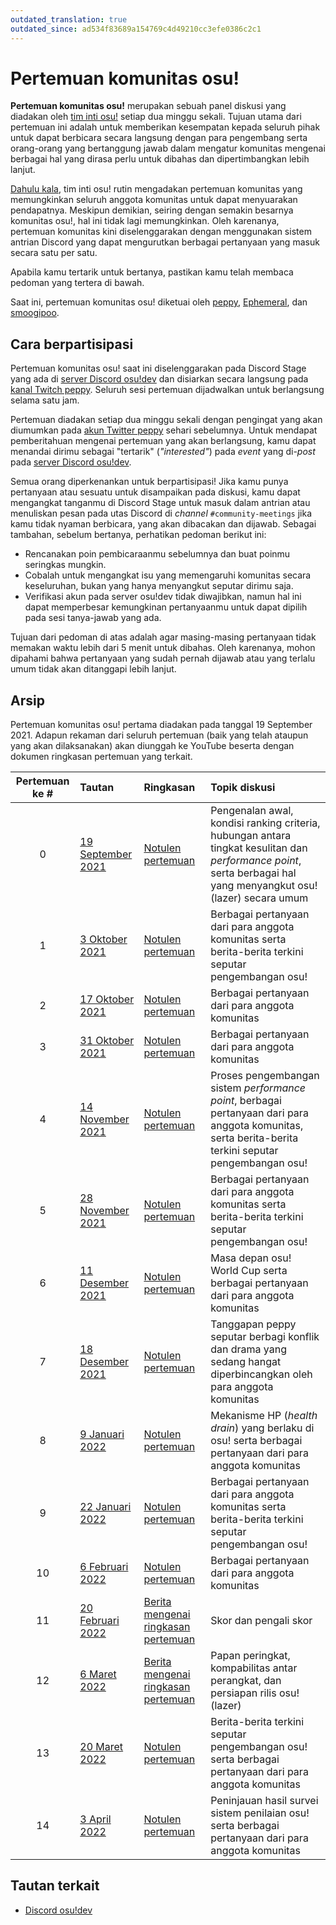 ```yaml
---
outdated_translation: true
outdated_since: ad534f83689a154769c4d49210cc3efe0386c2c1
---
```


# Pertemuan komunitas osu!

**Pertemuan komunitas osu!** merupakan sebuah panel diskusi yang diadakan oleh [tim inti osu!](/wiki/People/The_Team) setiap dua minggu sekali. Tujuan utama dari pertemuan ini adalah untuk memberikan kesempatan kepada seluruh pihak untuk dapat berbicara secara langsung dengan para pengembang serta orang-orang yang bertanggung jawab dalam mengatur komunitas mengenai berbagai hal yang dirasa perlu untuk dibahas dan dipertimbangkan lebih lanjut.

[Dahulu kala](https://twitter.com/ppy/status/1169256824052170755), tim inti osu! rutin mengadakan pertemuan komunitas yang memungkinkan seluruh anggota komunitas untuk dapat menyuarakan pendapatnya. Meskipun demikian, seiring dengan semakin besarnya komunitas osu!, hal ini tidak lagi memungkinkan. Oleh karenanya, pertemuan komunitas kini diselenggarakan dengan menggunakan sistem antrian Discord yang dapat mengurutkan berbagai pertanyaan yang masuk secara satu per satu.

Apabila kamu tertarik untuk bertanya, pastikan kamu telah membaca pedoman yang tertera di bawah.

Saat ini, pertemuan komunitas osu! diketuai oleh [peppy](https://osu.ppy.sh/users/2), [Ephemeral](https://osu.ppy.sh/users/102335), dan [smoogipoo](https://osu.ppy.sh/users/1040328).

## Cara berpartisipasi

Pertemuan komunitas osu! saat ini diselenggarakan pada Discord Stage yang ada di [server Discord osu!dev](https://discord.gg/ppy) dan disiarkan secara langsung pada [kanal Twitch peppy](https://www.twitch.tv/ppy). Seluruh sesi pertemuan dijadwalkan untuk berlangsung selama satu jam.

Pertemuan diadakan setiap dua minggu sekali dengan pengingat yang akan diumumkan pada [akun Twitter peppy](https://twitter.com/ppy) sehari sebelumnya. Untuk mendapat pemberitahuan mengenai pertemuan yang akan berlangsung, kamu dapat menandai dirimu sebagai "tertarik" (*"interested"*) pada *event* yang di-*post* pada [server Discord osu!dev](https://discord.gg/ppy).

Semua orang diperkenankan untuk berpartisipasi! Jika kamu punya pertanyaan atau sesuatu untuk disampaikan pada diskusi, kamu dapat mengangkat tanganmu di Discord Stage untuk masuk dalam antrian atau menuliskan pesan pada utas Discord di *channel* `#community-meetings` jika kamu tidak nyaman berbicara, yang akan dibacakan dan dijawab. Sebagai tambahan, sebelum bertanya, perhatikan pedoman berikut ini:

- Rencanakan poin pembicaraanmu sebelumnya dan buat poinmu seringkas mungkin.
- Cobalah untuk mengangkat isu yang memengaruhi komunitas secara keseluruhan, bukan yang hanya menyangkut seputar dirimu saja.
- Verifikasi akun pada server osu!dev tidak diwajibkan, namun hal ini dapat memperbesar kemungkinan pertanyaanmu untuk dapat dipilih pada sesi tanya-jawab yang ada.

Tujuan dari pedoman di atas adalah agar masing-masing pertanyaan tidak memakan waktu lebih dari 5 menit untuk dibahas. Oleh karenanya, mohon dipahami bahwa pertanyaan yang sudah pernah dijawab atau yang terlalu umum tidak akan ditanggapi lebih lanjut.

## Arsip

Pertemuan komunitas osu! pertama diadakan pada tanggal 19 September 2021. Adapun rekaman dari seluruh pertemuan (baik yang telah ataupun yang akan dilaksanakan) akan diunggah ke YouTube beserta dengan dokumen ringkasan pertemuan yang terkait.

| Pertemuan ke # | Tautan | Ringkasan | Topik diskusi |
| :-: | :-- | :-- | :-- |
| 0 | [19 September 2021](https://youtu.be/-LjNll8VYTM) | [Notulen pertemuan](https://gist.github.com/peppy/08b38cbac56a8b1e88133853a6a8d2fb) | Pengenalan awal, kondisi ranking criteria, hubungan antara tingkat kesulitan dan *performance point*, serta berbagai hal yang menyangkut osu!(lazer) secara umum |
| 1 | [3 Oktober 2021](https://youtu.be/D3OZCm6szVE) | [Notulen pertemuan](https://docs.google.com/document/d/1-miPFZySYlYbtPW4G0828taycO1gh7dZ4icfSJCr4uA) | Berbagai pertanyaan dari para anggota komunitas serta berita-berita terkini seputar pengembangan osu! |
| 2 | [17 Oktober 2021](https://youtu.be/nLT-fLeogrw) | [Notulen pertemuan](https://docs.google.com/document/d/1wEQjzku_4IzvcWRanu0GkvWiPvb-IB7WzwU7Eyojj2E) | Berbagai pertanyaan dari para anggota komunitas |
| 3 | [31 Oktober 2021](https://youtu.be/omvZbC7zJUI) | [Notulen pertemuan](https://docs.google.com/document/d/1bhaMx--chdys8AbzSDOItbv710SVhsww2BYPzQg2rvw) | Berbagai pertanyaan dari para anggota komunitas |
| 4 | [14 November 2021](https://youtu.be/rEWgTY-L95Y) | [Notulen pertemuan](https://docs.google.com/document/d/1rhrz0zaxQfVK1UnvrcEqj4UMagTD0bPNh8wby8I38IA) | Proses pengembangan sistem *performance point*, berbagai pertanyaan dari para anggota komunitas, serta berita-berita terkini seputar pengembangan osu! |
| 5 | [28 November 2021](https://youtu.be/SqMrY26Q6Tw) | [Notulen pertemuan](https://docs.google.com/document/d/1R3OZZazb4p_PRcjEMvIrsfg5UqMyra-4QJd5qlvBb98) | Berbagai pertanyaan dari para anggota komunitas serta berita-berita terkini seputar pengembangan osu! |
| 6 | [11 Desember 2021](https://youtu.be/dtGjIyTFtMA) | [Notulen pertemuan](https://docs.google.com/document/d/1WtvmytxdzVTZX86JIWVgl4WZMTz3AfrMHOSVImEIMz8) | Masa depan osu! World Cup serta berbagai pertanyaan dari para anggota komunitas |
| 7 | [18 Desember 2021](https://youtu.be/v-LgY3UKhkg) | [Notulen pertemuan](https://docs.google.com/document/d/1SqCsuU210c5g7DF9iQ4POunV-U-k5CTBUCaDClfrSrA) | Tanggapan peppy seputar berbagi konflik dan drama yang sedang hangat diperbincangkan oleh para anggota komunitas |
| 8 | [9 Januari 2022](https://youtu.be/JXgQ6YEDCGg) | [Notulen pertemuan](https://docs.google.com/document/d/1wJtJ7Agnsci3Ujxk52-ajeXfSJEKO-RCXDZCSUHcQYY) | Mekanisme HP (*health drain*) yang berlaku di osu! serta berbagai pertanyaan dari para anggota komunitas |
| 9 | [22 Januari 2022](https://youtu.be/Prx0XzHl6-M) | [Notulen pertemuan](https://docs.google.com/document/d/1W_97ttbAo1mHjUgTeU_IB5SQVeQztT-pRrwiyTfjTu4) | Berbagai pertanyaan dari para anggota komunitas serta berita-berita terkini seputar pengembangan osu! |
| 10 | [6 Februari 2022](https://youtu.be/xA4nbE8DM4s) | [Notulen pertemuan](https://docs.google.com/document/d/1IM8LlHTrU9aIBkS-WTfbpLrMMrq2eRgRl7EAo_chDYE) | Berbagai pertanyaan dari para anggota komunitas |
| 11 | [20 Februari 2022](https://youtu.be/d66pU5lsHvE) | [Berita mengenai ringkasan pertemuan](https://osu.ppy.sh/home/news/2022-03-07-community-meetings-recap) |  Skor dan pengali skor |
| 12 | [6 Maret 2022](https://youtu.be/HimCHAnPCCY) | [Berita mengenai ringkasan pertemuan](https://osu.ppy.sh/home/news/2022-03-07-community-meetings-recap) | Papan peringkat, kompabilitas antar perangkat, dan persiapan rilis osu!(lazer) |
| 13 | [20 Maret 2022](https://youtu.be/2Cp9rm0rNPQ) | [Notulen pertemuan](https://docs.google.com/document/d/1X6ak_3CXxTYQLz71yhSTsKkl7cm74iaCQ7wecDkE6uQ) | Berita-berita terkini seputar pengembangan osu! serta berbagai pertanyaan dari para anggota komunitas |
| 14 | [3 April 2022](https://youtu.be/UWT18LaoeKw) | [Notulen pertemuan](https://docs.google.com/document/d/1LzKpXwIKxcpYgEAK4zdEIVuMNJckoo9SWN-UoAvOto8) | Peninjauan hasil survei sistem penilaian osu! serta berbagai pertanyaan dari para anggota komunitas |

## Tautan terkait

- [Discord osu!dev](https://discord.gg/ppy)
